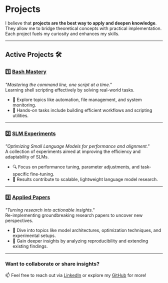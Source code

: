 # Projects  

I believe that **projects are the best way to apply and deepen knowledge**. They allow me to bridge theoretical concepts with practical implementation. Each project fuels my curiosity and enhances my skills.

---

## **Active Projects** 🛠️  

### 1️⃣ [Bash Mastery](https://github.com/ParagEkbote/bash-mastery)  
 *"Mastering the command line, one script at a time."*  
Learning shell scripting effectively by solving real-world tasks.  
- 📂 Explore topics like automation, file management, and system monitoring.  
- 🌟 Hands-on tasks include building efficient workflows and scripting utilities.

---

### 2️⃣ [SLM Experiments](https://github.com/ParagEkbote/slm-experiments)  
 *"Optimizing Small Language Models for performance and alignment."*  
A collection of experiments aimed at improving the efficiency and adaptability of SLMs.  
- 🔍 Focus on performance tuning, parameter adjustments, and task-specific fine-tuning.  
- 🧪 Results contribute to scalable, lightweight language model research.

---

### 3️⃣ [Applied Papers](https://github.com/ParagEkbote/applied-papers)  
 *"Turning research into actionable insights."*  
Re-implementing groundbreaking research papers to uncover new perspectives.  
- 🧠 Dive into topics like model architectures, optimization techniques, and experimental setups.  
- 📜 Gain deeper insights by analyzing reproducibility and extending existing findings.



---

### Want to collaborate or share insights?  
📫 Feel free to reach out via [LinkedIn](https://www.linkedin.com/in/parag-ekbote/) or explore my [GitHub](https://github.com/ParagEkbote/) for more!  
